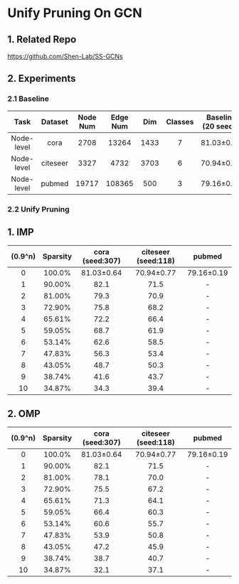 # Unify Pruning On GCN
## 1. Related Repo

https://github.com/Shen-Lab/SS-GCNs

## 2. Experiments

### 2.1 Baseline

| Task | Dataset | Node Num | Edge Num | Dim | Classes | Baseline (20 seeds) | Avg Epoch |
| :---:| :---: | :---: | :---: | :---: |:---: |:---: |:---: |
| Node-level | cora    | 2708 |  13264  | 1433 | 7 | 81.03±0.64 | 236.10 |
| Node-level | citeseer| 3327 |  4732   | 3703 | 6 | 70.94±0.77 | 236.95 |
| Node-level | pubmed  |19717 | 108365  | 500  | 3 | 79.16±0.19 | 152.15 |

### 2.2 Unify Pruning

## 1. IMP
| (0.9^n) |Sparsity | cora (seed:307) | citeseer (seed:118) | pubmed |
| :---:| :---: | :---: | :---: | :---: | 
| 0  | 100.0%|81.03±0.64 | 70.94±0.77  | 79.16±0.19 |
| 1  | 90.00%|82.1 | 71.5 | - |
| 2  | 81.00%|79.3 | 70.9 | - |
| 3  | 72.90%|75.8 | 68.2 | - |
| 4  | 65.61%|72.2 | 66.4 | - |
| 5  | 59.05%|68.7 | 61.9 | - |
| 6  | 53.14%|62.6 | 58.5 | - |
| 7  | 47.83%|56.3 | 53.4 | - |
| 8  | 43.05%|48.7 | 50.3 | - |
| 9  | 38.74%|41.6 | 43.7 | - |
| 10 | 34.87%|34.3 | 39.4 | - |

## 2. OMP

| (0.9^n) | Sparsity | cora (seed:307) | citeseer (seed:118) | pubmed |
| :---:| :---: | :---: | :---: | :---: | 
| 0  | 100.0%|81.03±0.64 | 70.94±0.77  | 79.16±0.19 |
| 1  | 90.00%|82.1 | 71.5 | - |
| 2  | 81.00%|78.1 | 70.0 | - |
| 3  | 72.90%|75.5 | 67.2 | - |
| 4  | 65.61%|71.3 | 64.1 | - |
| 5  | 59.05%|66.4 | 60.3 | - |
| 6  | 53.14%|60.6 | 55.7 | - |
| 7  | 47.83%|53.9 | 50.8 | - |
| 8  | 43.05%|47.2 | 45.9 | - |
| 9  | 38.74%|38.7 | 40.7 | - |
| 10 | 34.87%|32.1 | 37.1 | - |